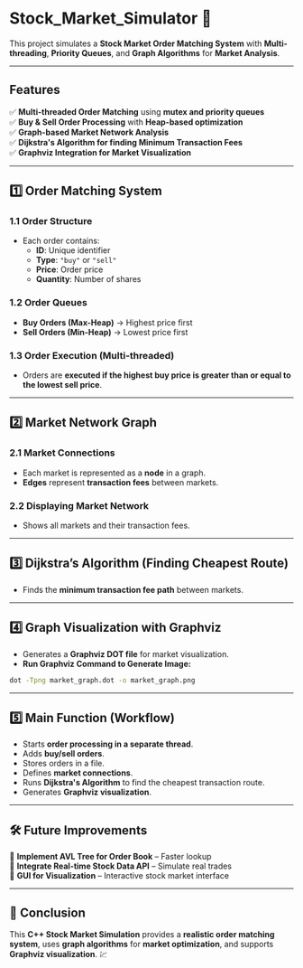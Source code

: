# **Stock_Market_Simulator** 🚀

This project simulates a **Stock Market Order Matching System** with **Multi-threading**, **Priority Queues**, and **Graph Algorithms** for **Market Analysis**.

---

## **Features**
✅ **Multi-threaded Order Matching** using **mutex and priority queues**  
✅ **Buy & Sell Order Processing** with **Heap-based optimization**  
✅ **Graph-based Market Network Analysis**  
✅ **Dijkstra's Algorithm for finding Minimum Transaction Fees**  
✅ **Graphviz Integration for Market Visualization**  

---

## **1️⃣ Order Matching System**
### **1.1 Order Structure**
- Each order contains:
  - **ID**: Unique identifier
  - **Type**: `"buy"` or `"sell"`
  - **Price**: Order price
  - **Quantity**: Number of shares

### **1.2 Order Queues**
- **Buy Orders (Max-Heap)** → Highest price first
- **Sell Orders (Min-Heap)** → Lowest price first

### **1.3 Order Execution (Multi-threaded)**
- Orders are **executed if the highest buy price is greater than or equal to the lowest sell price**.

---

## **2️⃣ Market Network Graph**
### **2.1 Market Connections**
- Each market is represented as a **node** in a graph.
- **Edges** represent **transaction fees** between markets.

### **2.2 Displaying Market Network**
- Shows all markets and their transaction fees.

---

## **3️⃣ Dijkstra’s Algorithm (Finding Cheapest Route)**
- Finds the **minimum transaction fee path** between markets.

---

## **4️⃣ Graph Visualization with Graphviz**
- Generates a **Graphviz DOT file** for market visualization.
- **Run Graphviz Command to Generate Image:**
```bash
dot -Tpng market_graph.dot -o market_graph.png
```

---

## **5️⃣ Main Function (Workflow)**
- Starts **order processing in a separate thread**.
- Adds **buy/sell orders**.
- Stores orders in a file.
- Defines **market connections**.
- Runs **Dijkstra's Algorithm** to find the cheapest transaction route.
- Generates **Graphviz visualization**.

---



## **🛠️ Future Improvements**
🚀 **Implement AVL Tree for Order Book** – Faster lookup  
🚀 **Integrate Real-time Stock Data API** – Simulate real trades  
🚀 **GUI for Visualization** – Interactive stock market interface  

---

## **🐝 Conclusion**
This **C++ Stock Market Simulation** provides a **realistic order matching system**, uses **graph algorithms** for **market optimization**, and supports **Graphviz visualization**. 💹


